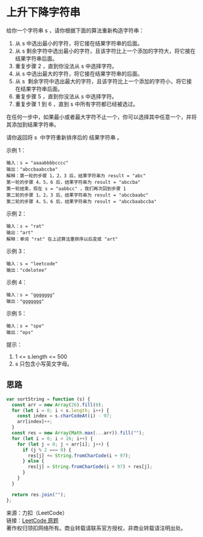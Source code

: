 # 上升下降字符串

给你一个字符串 s ，请你根据下面的算法重新构造字符串：

1. 从 s 中选出最小的字符，将它接在结果字符串的后面。
2. 从 s 剩余字符中选出最小的字符，且该字符比上一个添加的字符大，将它接在结果字符串后面。
3. 重复步骤 2 ，直到你没法从 s 中选择字符。
4. 从 s 中选出最大的字符，将它接在结果字符串的后面。
5. 从 s  剩余字符中选出最大的字符，且该字符比上一个添加的字符小，将它接在结果字符串后面。
6. 重复步骤 5 ，直到你没法从 s 中选择字符。
7. 重复步骤 1 到 6 ，直到 s 中所有字符都已经被选过。

在任何一步中，如果最小或者最大字符不止一个，你可以选择其中任意一个，并将其添加到结果字符串。

请你返回将 s  中字符重新排序后的 结果字符串 。

示例 1：

```text
输入：s = "aaaabbbbcccc"
输出："abccbaabccba"
解释：第一轮的步骤 1，2，3 后，结果字符串为 result = "abc"
第一轮的步骤 4，5，6 后，结果字符串为 result = "abccba"
第一轮结束，现在 s = "aabbcc" ，我们再次回到步骤 1
第二轮的步骤 1，2，3 后，结果字符串为 result = "abccbaabc"
第二轮的步骤 4，5，6 后，结果字符串为 result = "abccbaabccba"
```

示例 2：

```text
输入：s = "rat"
输出："art"
解释：单词 "rat" 在上述算法重排序以后变成 "art"
```

示例 3：

```text
输入：s = "leetcode"
输出："cdelotee"
```

示例 4：

```text
输入：s = "ggggggg"
输出："ggggggg"
```

示例 5：

```text
输入：s = "spo"
输出："ops"
```

提示：

1. 1 <= s.length <= 500
2. s 只包含小写英文字母。

## 思路

```js
var sortString = function (s) {
  const arr = new Array(26).fill(0);
  for (let i = 0; i < s.length; i++) {
    const index = s.charCodeAt(i) - 97;
    arr[index]++;
  }
  const res = new Array(Math.max(...arr)).fill("");
  for (let i = 0; i < 26; i++) {
    for (let j = 0; j < arr[i]; j++) {
      if (j % 2 === 0) {
        res[j] += String.fromCharCode(i + 97);
      } else {
        res[j] = String.fromCharCode(i + 97) + res[j];
      }
    }
  }

  return res.join("");
};
```

来源：力扣（LeetCode）  
链接：[LeetCode 原题](https://leetcode-cn.com/problems/increasing-decreasing-string)  
著作权归领扣网络所有。商业转载请联系官方授权，非商业转载请注明出处。
